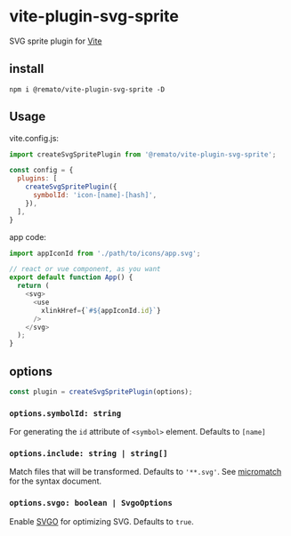 # vite-plugin-svg-sprite
SVG sprite plugin for [Vite](https://github.com/vitejs/vite)

## install
```
npm i @remato/vite-plugin-svg-sprite -D
```

## Usage
vite.config.js:

```javascript
import createSvgSpritePlugin from '@remato/vite-plugin-svg-sprite';

const config = {
  plugins: [
    createSvgSpritePlugin({
      symbolId: 'icon-[name]-[hash]',
    }),
  ],
}
```

app code:
```javascript
import appIconId from './path/to/icons/app.svg';

// react or vue component, as you want
export default function App() {
  return (
    <svg>
      <use
        xlinkHref={`#${appIconId.id}`}
      />
    </svg>
  );
}
```

## options

```javascript
const plugin = createSvgSpritePlugin(options);
```

### `options.symbolId: string`

For generating the `id` attribute of `<symbol>` element. Defaults to `[name]`

### `options.include: string | string[]`

Match files that will be transformed. Defaults to `'**.svg'`. See [micromatch](https://github.com/micromatch/micromatch) for the syntax document.

### `options.svgo: boolean | SvgoOptions`

Enable [SVGO](https://github.com/svg/svgo) for optimizing SVG. Defaults to `true`.
